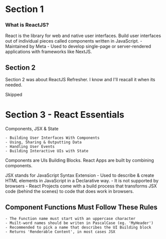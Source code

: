 # Section 1

### What is ReactJS?
React is the library for web and native user interfaces. Build user interfaces out of individual pieces called components written in JavaScript.
    - Maintained by Meta
    - Used to develop single-page or server-rendered applications with frameworks like NextJS.

## Section 2

Section 2 was about ReactJS Refresher. I know and I'll reacall it when its needed.

Skipped

# Section 3 - React Essentials

Components, JSX & State

    - Building User Interfaces With Components
    - Using, Sharing & Outputting Data
    - Handling User Events
    - Building Interactive UIs with State

Components are UIs Building Blocks. React Apps are built by combining components.

JSX stands for JavaScript Syntax Extension
    - Used to describe & create HTML elements in JavaScript in a Declarative way.
    - It is not supported by browsers
    - React Projects come with a build process that transforms JSX code (behind the scenes) to code that does work in browsers.

## Component Functions Must Follow These Rules

    - The Function name must start with an uppercase character
    - Muilt-word names should be writen in PascalCase (eg. 'MyHeader')
    - Recommended to pick a name that describes the UI Building block
    - Returns 'Renderable Content', in most cases JSX

```

```